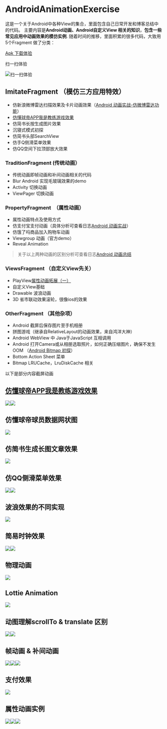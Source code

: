 

# AndroidAnimationExercise

这是一个关于Android中各种View的集合，里面包含自己日常开发和博客总结中的代码。
主要内容是**Android动画、Android自定义View 相关的知识**，**包含一些常见应用中动画效果的模仿实例**.
随着时间的推移，里面积累的很多代码，大致用5个Fragment 做了分类：


[Apk 下载体验](https://fir.im/tm15)


扫一扫体验

![扫一扫体验](https://raw.githubusercontent.com/REBOOTERS/AndroidAnimationExercise/master/screen/download.png)



## ImitateFragment （模仿三方应用特效）

- 仿新浪微博雷达扫描效果及卡片动画效果（[Android 动画实战-仿微博雷达功能](https://juejin.im/post/586d0f9eda2f600055cf3021)）
- [仿懂球帝APP我是教练游戏效果](https://juejin.im/post/5974c0c3f265da6c4c50160f)
- 仿简书长按生成图片效果
- 沉寝式模式初探
- 仿简书头部SearchView
- 仿手Q侧滑菜单效果
- 仿QQ空间下拉顶部放大效果


### TraditionFragment (传统动画）

- 传统动画即帧动画和补间动画相关的代码
- Blur Android 实现毛玻璃效果的demo
- Activity 切换动画
- ViewPager 切换动画

### PropertyFragment  （属性动画）
- 属性动画特点及使用方式
- 仿支付宝支付动画（具体分析可查看日志[Android 动画实战](http://www.jianshu.com/p/d2e06a2e65ad)）
- 仿饿了吗商品加入购物车动画
- Viewgroup 动画（官方demo）
- Reveal Animation

>关于以上两种动画的区别分析可查看日志[Android 动画总结](http://www.jianshu.com/p/420629118c10)




### ViewsFragment （自定义View先关）
- PlayView[属性动画拓展（一）](http://www.jianshu.com/p/f34791f4d5ab)
- 自定义View基础
- Drawable 波浪动画
- 3D 省市联动效果滚轮，很像ios的效果

### OtherFragment （其他杂项）

- Android 截屏后保存图片至手机相册
- 拼图游戏（继承自RelativeLayout的动画效果，来自鸿洋大神）
- Android WebView 中 Java于JavaScript 互相调用
- Android 打开Camera或从相册选取照片，如何正确压缩图片，确保不发生OOM （[Android Bitmap 初探](https://juejin.im/post/58bc1f11ac502e006b0957b7)）
- Bottom Action Sheet 菜单
- Bitmap LRUCache，LruDiskCache 相关



以下是部分内容截屏动画

## [仿懂球帝APP我是教练游戏效果](https://juejin.im/post/5974c0c3f265da6c4c50160f)

<img src="https://raw.githubusercontent.com/REBOOTERS/AndroidAnimationExercise/master/screen/football.gif"/><img src="https://raw.githubusercontent.com/REBOOTERS/AndroidAnimationExercise/master/screen/football2.gif"/>


## 仿懂球帝球员数据网状图

<img src="https://raw.githubusercontent.com/REBOOTERS/AndroidAnimationExercise/master/screen/polyganoView.png"/>

## 仿简书生成长图文章效果

<img src="https://raw.githubusercontent.com/REBOOTERS/AndroidAnimationExercise/master/screen/jianshu.gif"/>

## 仿QQ侧滑菜单效果

<img src="https://raw.githubusercontent.com/REBOOTERS/AndroidAnimationExercise/master/screen/qq.gif"/><img src="https://raw.githubusercontent.com/REBOOTERS/AndroidAnimationExercise/master/screen/menu_3d.gif"/>

## 波浪效果的不同实现

<img src="https://raw.githubusercontent.com/REBOOTERS/AndroidAnimationExercise/master/screen/wave_animation.gif"/>

## 简易时钟效果

<img src="https://raw.githubusercontent.com/REBOOTERS/AndroidAnimationExercise/master/screen/ACTION_MOVE_TO_CHANGE.gif"/><img src="https://raw.githubusercontent.com/REBOOTERS/AndroidAnimationExercise/master/screen/CLOCK_VIEW.gif"/>


## 物理动画

<img src="https://raw.githubusercontent.com/REBOOTERS/AndroidAnimationExercise/master/screen/physical_animation.gif"/>

## Lottie Animation 
<img src="https://raw.githubusercontent.com/REBOOTERS/AndroidAnimationExercise/master/screen/LottieAnimation.gif"/>





## 动图理解scrollTo &  translate 区别

<img src="https://raw.githubusercontent.com/REBOOTERS/AndroidAnimationExercise/master/screen/move.gif"/><img src="https://raw.githubusercontent.com/REBOOTERS/AndroidAnimationExercise/master/screen/-move.gif"/>






## 帧动画 & 补间动画 ##

<img src="https://raw.githubusercontent.com/REBOOTERS/AndroidAnimationExercise/master/screen/frame.gif"/><img src="https://raw.githubusercontent.com/REBOOTERS/AndroidAnimationExercise/master/screen/rotate1.gif"/><img src="https://raw.githubusercontent.com/REBOOTERS/AndroidAnimationExercise/master/screen/translate.gif"/>



## 支付效果   ##

<img src="https://raw.githubusercontent.com/REBOOTERS/AndroidAnimationExercise/master/screen/alipay.gif"/>

## 属性动画实例 ##


<img src="https://raw.githubusercontent.com/REBOOTERS/AndroidAnimationExercise/master/screen/anim1.gif"/><img src="https://raw.githubusercontent.com/REBOOTERS/AndroidAnimationExercise/master/screen/anim2.gif"/><img src="https://raw.githubusercontent.com/REBOOTERS/AndroidAnimationExercise/master/screen/click2.gif"/>




